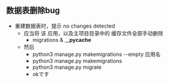 ## 数据表删除bug
+ 重建数据表时，提示 no changes detected
  +  应当将 该 应用，以及主项目目录中的 缓存文件全部手动删除
     + migrations & ____pycache__ 
  + 然后
    + python3 manage.py makemigrations --empty 应用名
    + python3 manage.py makemigrations 
    + python3 manage.py migrate
    + okです
    